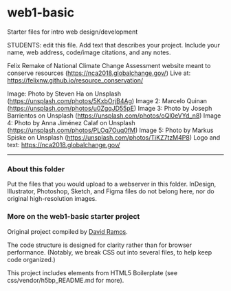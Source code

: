 # web1-basic

Starter files for intro web design/development

STUDENTS: edit this file. Add text that describes your project. Include your name, web address, code/image citations, and any notes.

Felix
Remake of National Climate Change Assessment website meant to conserve resources (https://nca2018.globalchange.gov/)
Live at: https://felixnw.github.io/resource_conservation/


Image: Photo by Steven Ha on Unsplash (https://unsplash.com/photos/5KxbOrjB4Ag)
Image 2: Marcelo Quinan (https://unsplash.com/photos/u0ZgqJD55pE)
Image 3: Photo by Joseph Barrientos on Unsplash (https://unsplash.com/photos/oQl0eVYd_n8)
Image 4: Photo by Anna Jiménez Calaf on Unsplash (https://unsplash.com/photos/PLOq7Ouq0fM)
Image 5: Photo by Markus Spiske on Unsplash (https://unsplash.com/photos/TiKZ7tzM4P8)
Logo and text: https://nca2018.globalchange.gov/

***

### About this folder

Put the files that you would upload to a webserver in this folder. InDesign, Illustrator, Photoshop, Sketch, and Figma files do not belong here, nor do original high-resolution images.

### More on the web1-basic starter project

Original project compiled by [David Ramos](http://imaginaryterrain.com).

The code structure is designed for clarity rather than for browser performance. (Notably, we break CSS out into several files, to help keep code organized.)

This project includes elements from HTML5 Boilerplate (see css/vendor/h5bp_README.md for more).

